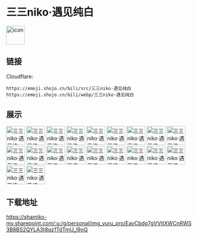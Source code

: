 # 三三niko·遇见纯白
<img src="https://emoji.shojo.cn/bili/src/三三niko·遇见纯白/icon.png" width="50" height="50" alt="icon">

## 链接
Cloudflare:
```
https://emoji.shojo.cn/bili/src/三三niko·遇见纯白
https://emoji.shojo.cn/bili/webp/三三niko·遇见纯白
```
## 展示
<img src="https://emoji.shojo.cn/bili/src/三三niko·遇见纯白/三三niko·遇见纯白-哇库哇库.png" width="50" height="50" alt="三三niko·遇见纯白-哇库哇库">
<img src="https://emoji.shojo.cn/bili/src/三三niko·遇见纯白/三三niko·遇见纯白-好耶.png" width="50" height="50" alt="三三niko·遇见纯白-好耶">
<img src="https://emoji.shojo.cn/bili/src/三三niko·遇见纯白/三三niko·遇见纯白-吃瓜.png" width="50" height="50" alt="三三niko·遇见纯白-吃瓜">
<img src="https://emoji.shojo.cn/bili/src/三三niko·遇见纯白/三三niko·遇见纯白-催更.png" width="50" height="50" alt="三三niko·遇见纯白-催更">
<img src="https://emoji.shojo.cn/bili/src/三三niko·遇见纯白/三三niko·遇见纯白-打call.png" width="50" height="50" alt="三三niko·遇见纯白-打call">
<img src="https://emoji.shojo.cn/bili/src/三三niko·遇见纯白/三三niko·遇见纯白-急急国王.png" width="50" height="50" alt="三三niko·遇见纯白-急急国王">
<img src="https://emoji.shojo.cn/bili/src/三三niko·遇见纯白/三三niko·遇见纯白-对不起.png" width="50" height="50" alt="三三niko·遇见纯白-对不起">
<img src="https://emoji.shojo.cn/bili/src/三三niko·遇见纯白/三三niko·遇见纯白-你行不行.png" width="50" height="50" alt="三三niko·遇见纯白-你行不行">
<img src="https://emoji.shojo.cn/bili/src/三三niko·遇见纯白/三三niko·遇见纯白-高冷御姐.png" width="50" height="50" alt="三三niko·遇见纯白-高冷御姐">
<img src="https://emoji.shojo.cn/bili/src/三三niko·遇见纯白/三三niko·遇见纯白-聪明.png" width="50" height="50" alt="三三niko·遇见纯白-聪明">
<img src="https://emoji.shojo.cn/bili/src/三三niko·遇见纯白/三三niko·遇见纯白-鼠鼠我啊.png" width="50" height="50" alt="三三niko·遇见纯白-鼠鼠我啊">
<img src="https://emoji.shojo.cn/bili/src/三三niko·遇见纯白/三三niko·遇见纯白-木鱼.png" width="50" height="50" alt="三三niko·遇见纯白-木鱼">
<img src="https://emoji.shojo.cn/bili/src/三三niko·遇见纯白/三三niko·遇见纯白-泪目.png" width="50" height="50" alt="三三niko·遇见纯白-泪目">
<img src="https://emoji.shojo.cn/bili/src/三三niko·遇见纯白/三三niko·遇见纯白-嬉皮笑脸.png" width="50" height="50" alt="三三niko·遇见纯白-嬉皮笑脸">
<img src="https://emoji.shojo.cn/bili/src/三三niko·遇见纯白/三三niko·遇见纯白-晚安.png" width="50" height="50" alt="三三niko·遇见纯白-晚安">
<img src="https://emoji.shojo.cn/bili/src/三三niko·遇见纯白/三三niko·遇见纯白-海湾.png" width="50" height="50" alt="三三niko·遇见纯白-海湾">
<img src="https://emoji.shojo.cn/bili/src/三三niko·遇见纯白/三三niko·遇见纯白-你永远的家.png" width="50" height="50" alt="三三niko·遇见纯白-你永远的家">
<img src="https://emoji.shojo.cn/bili/src/三三niko·遇见纯白/三三niko·遇见纯白-爱你.png" width="50" height="50" alt="三三niko·遇见纯白-爱你">
<img src="https://emoji.shojo.cn/bili/src/三三niko·遇见纯白/三三niko·遇见纯白-mua.png" width="50" height="50" alt="三三niko·遇见纯白-mua">
<img src="https://emoji.shojo.cn/bili/src/三三niko·遇见纯白/三三niko·遇见纯白-节日快乐.png" width="50" height="50" alt="三三niko·遇见纯白-节日快乐">

## 下载地址

https://shamiko-my.sharepoint.com/:u:/g/personal/img_yuru_pro/EavCbdg7gVVItXWCnRWS3B8BS2QYLA3t8qz1TdTmU_l9oQ